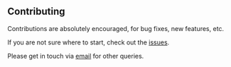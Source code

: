 ## Contributing

Contributions are absolutely encouraged, for bug fixes, new features, etc.

If you are not sure where to start, check out the [issues](https://github.com/larsrollik/templatepy/issues).

Please get in touch via [email](mailto:L.B.Rollik@protonmail.com) for other queries.
